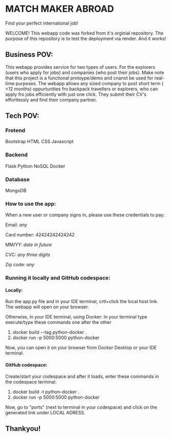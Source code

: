 # MATCH MAKER ABROAD

Find your perfect international job!

WELCOME! This webapp code was forked from it's orginial repository. The purpose of this repository is to test the deployment via render. And it works!

## Business POV:
This webapp provides service for two types of users. For the explorers (users who apply for jobs) and companies (who post their jobs). Make note that this project is a functional protoype/demo and cnanot be used for real-time purposes. The webapp allows any sized company to post short term ( <12 months) oppurtunities fro backpack travellers or explorers, who can apply fro jobs efficiently with just one click. They submit their CV's effortlessly and find their company partner.

## Tech POV:
### Frotend
Bootstrap
HTML 
CSS
Javascript

### Backend
Flask
Python
NoSQL
Docker

### Database
MongoDB

### How to use the app:
When a new user or company signs in, please use these credentials to pay:

  Email: *any*

  Card number: 42424242424242

  MM/YY: *date in future*

  CVC: *any three digits*

  Zip code: *any*

### Running it locally and GitHub codespace:

#### Locally:
Run the app.py file and in your IDE terminal, crtl+click the local host link. The webapp will open on your browser.

Otherwise, in your IDE terminal, using Docker: In your terminal type execute/type these commands one after the other

1. docker build --tag python-docker .
2. docker run -p 5000:5000 python-docker

Now, you can open it on your browser from Docker Desktop or your IDE terminal.

#### GitHub codespace:
Create/start your codespace and after it loads, enter these commands in the codespace terminal:

1. docker build -t python-docker .
2. docker run -p 5000:5000 python-docker

Now, go to "ports" (next to terminal in your codespace) and click on the generated link under LOCAL ADRESS.

## Thankyou!
